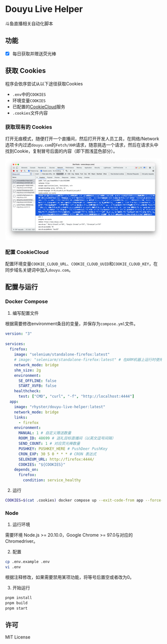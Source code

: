 # Douyu Live Helper

斗鱼直播相关自动化脚本

## 功能

- [x] 每日获取并赠送荧光棒

## 获取 Cookies

程序会依序尝试从以下途径获取Cookies
  * `.env`中的`COOKIES`
  * 环境变量`COOKIES`
  * 已配置的[CookieCloud](https://github.com/easychen/CookieCloud)服务
  * `.cookies`文件内容

### 获取现有的 Cookies

打开无痕模式，随便打开一个直播间，然后打开开发人员工具，在网络/Network选项卡内过滤`douyu.com`的`Fetch/XHR`请求，随意挑选一个请求，然后在请求头中找到Cookie，复制冒号后面的内容（即下图浅蓝色部分）。

![How to find Cookies](HOWTO-Cookies.jpg)

### 配置 CookieCloud

配置环境变量`COOKIE_CLOUD_URL`、`COOKIE_CLOUD_UUID`和`COOKIE_CLOUD_KEY`，在同步域名关键词中加入`douyu.com`。

## 配置与运行

### Docker Compose

1. 编写配置文件

根据需要修改environment条目的变量，并保存为`compose.yml`文件。

```yml
version: "3"

services:
  firefox:
    image: "selenium/standalone-firefox:latest"
    # image: "seleniarm/standalone-firefox:latest" # 在ARM机器上运行时使用
    network_mode: bridge
    shm_size: 2g
    environment:
      SE_OFFLINE: false
      START_XVFB: false
    healthcheck:
      test: ["CMD", "curl", "-f", "http://localhost:4444"]
  app:
    image: "rhyster/douyu-live-helper:latest"
    network_mode: bridge
    links:
      - firefox
    environment:
      MANUAL: 1 # 自定义赠送数量
      ROOM_ID: 48699 # 送礼目标直播间（以英文逗号间隔）
      SEND_COUNT: 1 # 对应荧光棒数量
      PUSHKEY: PUSHKEY_HERE # PushDeer PushKey
      CRON_EXP: 30 5 0 * * * # CRON 表达式
      SELENIUM_URL: http://firefox:4444/
      COOKIES: "${COOKIES}"
    depends_on:
      firefox:
        condition: service_healthy
```

2. 运行

```bash
COOKIES=$(cat .cookies) docker compose up --exit-code-from app --force-recreate
```

### Node

1. 运行环境

需要环境 Node.js >= 20.10.0，Google Chrome >= 97.0与对应的Chromedriver。

2. 配置

```bash
cp .env.example .env
vi .env
```

根据注释修改，如果需要禁用某项功能，将等号后置空或者改为0。

3. 开始运行

```bash
pnpm install
pnpm build
pnpm start
```

## 许可

MIT License
